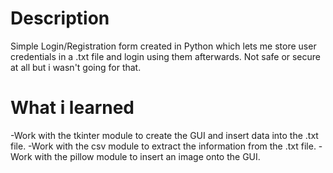 # Description 
Simple Login/Registration form created in Python which lets me store user credentials in a .txt file and login using them afterwards. Not safe or secure at all but i wasn't going for that.

# What i learned
-Work with the tkinter module to create the GUI and insert data into the .txt file.
-Work with the csv module to extract the information from the .txt file.
-Work with the pillow module to insert an image onto the GUI.

